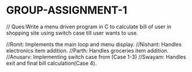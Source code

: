 # GROUP-ASSIGNMENT-1
// Ques:Write a menu driven program in C to calculate bill of user in shopping site using switch case till user wants to use.

//Ronit: Implements the main loop and menu display. //Nishant: Handles electronics item addition. //Parth: Handles groceries item addition. //Anusarv: Implementing switch case from (Case 1-3) //Swayam: Handles exit and final bill calculation(Case 4).
